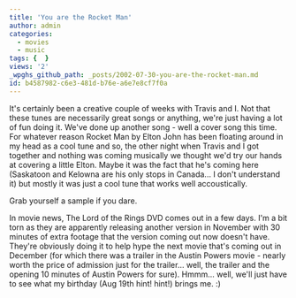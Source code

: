 ```yaml
---
title: 'You are the Rocket Man'
author: admin
categories:
  - movies
  - music
tags: {  }
views: '2'
_wpghs_github_path: _posts/2002-07-30-you-are-the-rocket-man.md
id: b4587982-c6e3-481d-b76e-a6e7e8cf7f0a
---
```

<p>It's certainly been a creative couple of weeks with Travis and I. Not that these tunes are necessarily great songs or anything, we're just having a lot of fun doing it. We've done up another song - well a cover song this time. For whatever reason Rocket Man by Elton John has been floating around in my head as a cool tune and so, the other night when Travis and I got together and nothing was coming musically we thought we'd try our hands at covering a little Elton. Maybe it was the fact that he's coming here (Saskatoon and Kelowna are his only stops in Canada... I don't understand it) but mostly it was just a cool tune that works well accoustically.</p>
<p>Grab yourself a sample if you dare.</p>
<p>In movie news, The Lord of the Rings DVD comes out in a few days. I'm a bit torn as they are apparently releasing another version in November with 30 minutes of extra footage that the version coming out now doesn't have. They're obviously doing it to help hype the next movie that's coming out in December (for which there was a trailer in the Austin Powers movie - nearly worth the price of admission just for the trailer... well, the trailer and the opening 10 minutes of Austin Powers for sure). Hmmm... well, we'll just have to see what my birthday (Aug 19th hint! hint!) brings me. :)</p>

